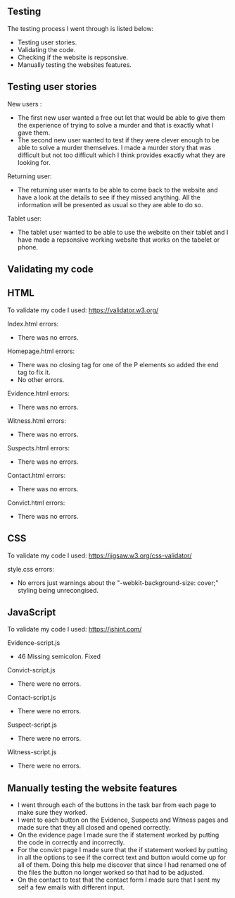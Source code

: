 Testing
-
The testing process I went through is listed below:
- Testing user stories.
- Validating the code.
- Checking if the website is repsonsive.
- Manually testing the websites features.

Testing user stories
-
New users :
- The first new user wanted a free out let that would be able to give them the experience of trying to solve a murder and that is exactly what I gave them.
- The second new user wanted to test if they were clever enough to be able to solve a murder themselves. I made a murder story that was difficult but not too difficult which I think provides exactly what they are looking for.

Returning user:

- The returning user wants to be able to come back to the website and have a look at the details to see if they missed anything. All the information will be presented as usual so they are able to do so.

Tablet user:

- The tablet user wanted to be able to use the website on their tablet and I have made a repsonsive working website that works on the tabelet or phone.

Validating my code
-
HTML
-
To validate my code I used: https://validator.w3.org/

Index.html errors:
- There was no errors.

Homepage.html errors:
- There was no closing tag for one of the P elements so added the end tag to fix it.
- No other errors.

Evidence.html errors:
- There was no errors.

Witness.html errors:
- There was no errors.

Suspects.html errors:
- There was no errors.

Contact.html errors:
- There was no errors.

Convict.html errors:
- There was no errors.

CSS
-
To validate my code I used: https://jigsaw.w3.org/css-validator/

style.css errors:
- No errors just warnings about the "-webkit-background-size: cover;" styling being unrecongised.

JavaScript
-
To validate my code I used: https://jshint.com/

Evidence-script.js
- 46 Missing semicolon. Fixed

Convict-script.js
- There were no errors.

Contact-script.js
- There were no errors.

Suspect-script.js
- There were no errors.

Witness-script.js
- There were no errors.

Manually testing the website features
-
- I went through each of the buttons in the task bar from each page to make sure they worked.
- I went to each button on the Evidence, Suspects and Witness pages and made sure that they all closed and opened correctly.
- On the evidence page I made sure the if statement worked by putting the code in correctly and incorrectly.
- For the convict page I made sure that the if statement worked by putting in all the options to see if the correct text and button would come up for all of them. Doing this help me discover that since I had renamed one of the files the button no longer worked so that had to be adjusted.
- On the contact to test that the contact form I made sure that I sent my self a few emails with different input.